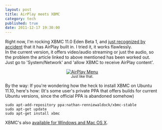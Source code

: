 ```yaml
---
layout: post
title: AirPlay meets XBMC
category: tech
published: true
date: 2011-12-17 19:30:00
---
```

Right now, I'm rocking XBMC 11.0 Eden Beta 1, and [just recognized by accident](http://www.xbmcfreak.nl/en/native-airplay-has-been-merged-into-xbmc/) that it has AirPlay built in. I tried it, it works flawlessly.  
In the current version, it offers video/audio streaming or just the audio, so the problem the article linked to above mentioned has been worked out. Just go to 'System/Network' and 'allow XBMC to receive AirPlay content'.

<p style="text-align: center;"><a href="https://blog.timmschoof.com/images/airplayxbmc.jpg" title="AirPlay Menu"><img src="https://blog.timmschoof.com/images/airplayxbmc.jpg" alt="AirPlay Menu" /></a><br><small>Just like that.</small></p>

By the way: If you're wondering how the heck to install XBMC on Ubuntu 11.10, here's how: (It's some user's private PPA that offers builds for current Ubuntu versions, since the official PPA is abandoned somehow)

`sudo apt-add-repository ppa:nathan-renniewaldock/xbmc-stable`  
`sudo apt-get update`  
`sudo apt-get install xbmc`

XBMC's also [available for Windows and Mac OS X](http://xbmc.org/download/).
